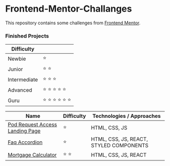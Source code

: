 # Frontend-Mentor-Challanges

This repository contains some challenges from [Frontend Mentor](https://www.frontendmentor.io/challenges).

### Finished Projects

| Difficulty   |                                           |
| ------------ | ----------------------------------------- |
| Newbie       | :star:                                    |
| Junior       | :star: :star:                             |
| Intermediate | :star: :star: :star:                      |
| Advanced     | :star: :star: :star: :star: :star:        |
| Guru         | :star: :star: :star: :star: :star: :star: |

| Name                                                                                  | Difficulty    | Technologies / Approaches               |
| ------------------------------------------------------------------------------------- | ------------- | --------------------------------------- |
| [Pod Request Access Landing Page](https://pod-request-access-landingpage.netlify.app) | :star:        | HTML, CSS, JS                           |
| [Faq Accordion](https://mortgage-react-calculator-project.netlify.app/)               | :star:        | HTML, CSS, JS, REACT, STYLED COMPONENTS |
| [Mortgage Calculator](https://mortgage-react-calculator-project.netlify.app/)         | :star: :star: | HTML, CSS, JS, REACT                    |

